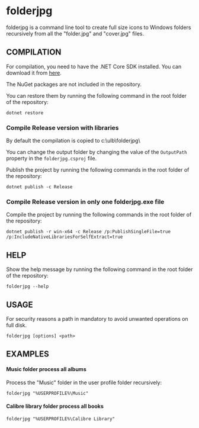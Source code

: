 # folderjpg

folderjpg is a command line tool to create full size icons to Windows folders recursively from all the "folder.jpg" and "cover.jpg" files.



## COMPILATION

For compilation, you need to have the .NET Core SDK installed. You can download it from [here](https://dotnet.microsoft.com/download).

The NuGet packages are not included in the repository. 

You can restore them by running the following command in the root folder of the repository:

```
dotnet restore
```


### Compile Release version with libraries

By default the compilation is copied to c:\ulb\folderjpg\

You can change the output folder by changing the value of the `OutputPath` property in the `folderjpg.csproj` file.

Publish the project by running the following commands in the root folder of the repository:

```
dotnet publish -c Release
```


### Compile Release version in only one folderjpg.exe file

Compile the project by running the following commands in the root folder of the repository:

```
dotnet publish -r win-x64 -c Release /p:PublishSingleFile=true /p:IncludeNativeLibrariesForSelfExtract=true
```



## HELP

Show the help message by running the following command in the root folder of the repository:

```
folderjpg --help
```



## USAGE

For security reasons a path in mandatory to avoid unwanted operations on full disk.

```
folderjpg [options] <path>
```



## EXAMPLES

#### Music folder process all albums

Process the "Music" folder in the user profile folder recursively:

```
folderjpg "%USERPROFILE%\Music"
```

#### Calibre library folder process all books

```
folderjpg "%USERPROFILE%\Calibre Library"
```



















